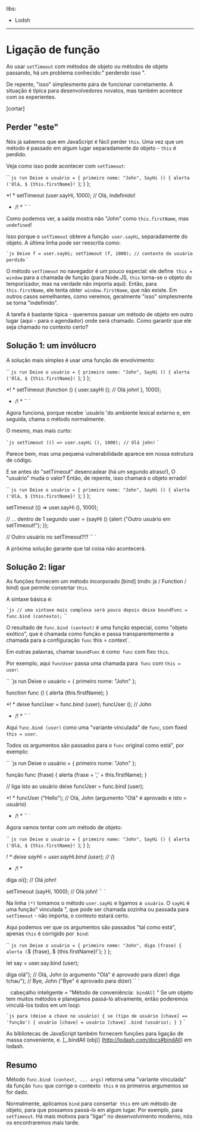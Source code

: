 libs:
- Lodsh

---

# Ligação de função

Ao usar `setTimeout` com métodos de objeto ou métodos de objeto passando, há um problema conhecido:" perdendo isso ".

De repente, "isso" simplesmente pára de funcionar corretamente. A situação é típica para desenvolvedores novatos, mas também acontece com os experientes.

[cortar]

## Perder "este"

Nós já sabemos que em JavaScript é fácil perder `this`. Uma vez que um método é passado em algum lugar separadamente do objeto - `this` é perdido.

Veja como isso pode acontecer com `setTimeout`:

`` `js run
Deixe o usuário = {
primeiro nome: "John",
SayHi () {
alerta ('Olá, $ {this.firstName}! `);
}
};

*! *
setTimeout (user.sayHi, 1000); // Olá, indefinido!
* /! *
`` `

Como podemos ver, a saída mostra não "John" como `this.firstName`, mas` undefined`!

Isso porque o `setTimeout` obteve a função` user.sayHi`, separadamente do objeto. A última linha pode ser reescrita como:

`` `js
Deixe f = user.sayHi;
setTimeout (f, 1000); // contexto do usuário perdido
`` `

O método `setTimeout` no navegador é um pouco especial: ele define` this = window` para a chamada de função (para Node.JS, `this` torna-se o objeto do temporizador, mas na verdade não importa aqui). Então, para `this.firstName`, ele tenta obter` window.firstName`, que não existe. Em outros casos semelhantes, como veremos, geralmente "isso" simplesmente se torna "indefinido".

A tarefa é bastante típica - queremos passar um método de objeto em outro lugar (aqui - para o agendador) onde será chamado. Como garantir que ele seja chamado no contexto certo?

## Solução 1: um invólucro

A solução mais simples é usar uma função de envolvimento:

`` `js run
Deixe o usuário = {
primeiro nome: "John",
SayHi () {
alerta ('Olá, $ {this.firstName}! `);
}
};

*! *
setTimeout (function () {
user.sayHi (); // Olá john!
}, 1000);
* /! *
`` `

Agora funciona, porque recebe `usuário 'do ambiente lexical externo e, em seguida, chama o método normalmente.

O mesmo, mas mais curto:

`` `js
setTimeout (() => user.sayHi (), 1000); // Olá john!
`` `

Parece bem, mas uma pequena vulnerabilidade aparece em nossa estrutura de código.

E se antes do "setTimeout" desencadear (há um segundo atraso!), O "usuário" muda o valor? Então, de repente, isso chamará o objeto errado!


`` `js run
Deixe o usuário = {
primeiro nome: "John",
SayHi () {
alerta ('Olá, $ {this.firstName}! `);
}
};

setTimeout (() => user.sayHi (), 1000);

// ... dentro de 1 segundo
user = {sayHi () {alert ("Outro usuário em setTimeout!"); }};

// Outro usuário no setTimeout?!?
`` `

A próxima solução garante que tal coisa não acontecerá.

## Solução 2: ligar

As funções fornecem um método incorporado [bind] (mdn: js / Function / bind) que permite consertar `this`.

A sintaxe básica é:

`` `js
// uma sintaxe mais complexa será pouco depois
deixe boundFunc = func.bind (contexto);
`` ``

O resultado de `func.bind (context)` é uma função especial, como "objeto exótico", que é chamada como função e passa transparentemente a chamada para a configuração `func` this = context`.

Em outras palavras, chamar `boundFunc` é como` func` com fixo `this`.

Por exemplo, aqui `funcUser` passa uma chamada para` func` com `this = user`:

`` `js run
Deixe o usuário = {
primeiro nome: "John"
};

function func () {
alerta (this.firstName);
}

*! *
deixe funcUser = func.bind (user);
funcUser (); // John
* /! *
`` `

Aqui `func.bind (user)` como uma "variante vinculada" de `func`, com fixed` this = user`.

Todos os argumentos são passados ​​para o `func` original como está", por exemplo:

`` `js run
Deixe o usuário = {
primeiro nome: "John"
};

função func (frase) {
alerta (frase + ',' + this.firstName);
}

// liga isto ao usuário
deixe funcUser = func.bind (user);

*! *
funcUser ("Hello"); // Olá, John (argumento "Olá" é aprovado e isto = usuário)
* /! *
`` `

Agora vamos tentar com um método de objeto:


`` `js run
Deixe o usuário = {
primeiro nome: "John",
SayHi () {
alerta ('Olá, $ {this.firstName}! `);
}
};

*! *
deixe sayHi = user.sayHi.bind (user); // (*)
* /! *

diga oi(); // Olá john!

setTimeout (sayHi, 1000); // Olá john!
`` `

Na linha `(*)` tomamos o método `user.sayHi` e ligamos a` usuário`. O `sayHi` é uma função" vinculada ", que pode ser chamada sozinha ou passada para` setTimeout` - não importa, o contexto estará certo.

Aqui podemos ver que os argumentos são passados ​​"tal como está", apenas `this` é corrigido por` bind`:

`` `js run
Deixe o usuário = {
primeiro nome: "John",
diga (frase) {
alerta (`$ {frase}, $ {this.firstName}!`);
}
};

let say = user.say.bind (user);

diga olá"); // Olá, John (o argumento "Olá" é aprovado para dizer)
diga tchau"); // Bye, John ("Bye" é aprovado para dizer)
`` `

`` `` cabeçalho inteligente = "Método de conveniência:` bindAll` "
Se um objeto tem muitos métodos e planejamos passá-lo ativamente, então poderemos vinculá-los todos em um loop:

`` `js
para (deixe a chave no usuário) {
se (tipo de usuário [chave] == 'função') {
usuário [chave] = usuário [chave] .bind (usuário);
}
}
`` `

As bibliotecas de JavaScript também fornecem funções para ligação de massa conveniente, e. [_.bindAll (obj)] (http://lodash.com/docs#bindAll) em lodash.
`` ``

## Resumo

Método `func.bind (context, ... args)` retorna uma "variante vinculada" da função `func` que corrige o contexto` this` e os primeiros argumentos se for dado.

Normalmente, aplicamos `bind` para consertar` this` em um método de objeto, para que possamos passá-lo em algum lugar. Por exemplo, para `setTimeout`. Há mais motivos para "ligar" no desenvolvimento moderno, nós os encontraremos mais tarde.
